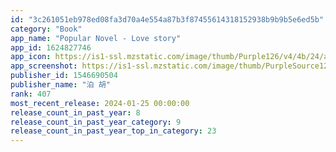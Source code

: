 ```yaml
---
id: "3c261051eb978ed08fa3d70a4e554a87b3f87455614318152938b9b9b5e6ed5b"
category: "Book"
app_name: "Popular Novel - Love story"
app_id: 1624827746
app_icon: https://is1-ssl.mzstatic.com/image/thumb/Purple126/v4/4b/24/ac/4b24aca5-dd60-2530-b928-775fa4060920/AppIcon-0-0-1x_U007emarketing-0-0-0-5-0-0-sRGB-0-0-0-GLES2_U002c0-512MB-85-220-0-0.png/1024x1024bb.png
app_screenshot: https://is1-ssl.mzstatic.com/image/thumb/PurpleSource122/v4/9a/0a/29/9a0a2970-f882-a65d-96c1-7b19989161a3/92d34419-824b-486b-92d5-11f5661f0a70_iphone13_1.png/1242x2688bb.png
publisher_id: 1546690504
publisher_name: "泊 胡"
rank: 407
most_recent_release: 2024-01-25 00:00:00
release_count_in_past_year: 8
release_count_in_past_year_category: 9
release_count_in_past_year_top_in_category: 23
---
```

